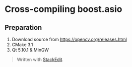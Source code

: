 # Cross-compiling boost.asio

## Preparation
1. Download source from https://opencv.org/releases.html
2. CMake 3.1
3. Qt 5.10.1 & MinGW


> Written with [StackEdit](https://stackedit.io/).
<!--stackedit_data:
eyJoaXN0b3J5IjpbODA0ODMzMTA2XX0=
-->